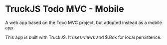 # TruckJS Todo MVC - Mobile
A web app based on the Toco MVC project, but adopted instead as a mobile app.


This app is built with TruckJS. It uses views and $.Box for local persistence.
